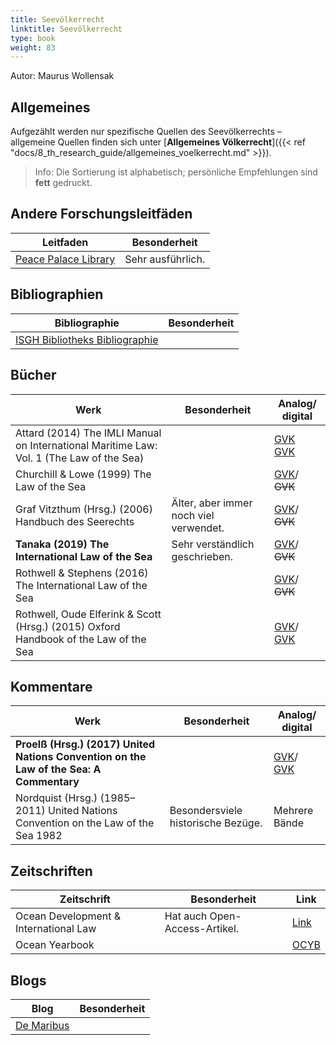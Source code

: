 ```yaml
---
title: Seevölkerrecht
linktitle: Seevölkerrecht
type: book
weight: 83
---
```


Autor: Maurus Wollensak

## Allgemeines

Aufgezählt werden nur spezifische Quellen des Seevölkerrechts – allgemeine Quellen finden sich unter [**Allgemeines Völkerrecht**]({{< ref "docs/8_th_research_guide/allgemeines_voelkerrecht.md" >}}).

> Info: Die Sortierung ist alphabetisch; persönliche Empfehlungen sind **fett** gedruckt.

## Andere Forschungsleitfäden

|Leitfaden|Besonderheit|
|-|-|
|[Peace Palace Library](https://www.peacepalacelibrary.nl/research-guides/special-topics/law-of-the-sea/)|Sehr ausführlich.|

## Bibliographien

|Bibliographie|Besonderheit|
|-|-|
|[ISGH Bibliotheks Bibliographie](https://www.itlos.org/en/the-registry/the-library/)||

## Bücher

|Werk|Besonderheit|Analog/ digital|
|-|-|-|
|Attard (2014) The IMLI Manual on International Maritime Law: Vol. 1 (The Law of the Sea)||[GVK](https://kxp.k10plus.de/DB=2.1/PPNSET?PPN=805624031)<br>[GVK](https://kxp.k10plus.de/DB=2.1/PPNSET?PPN=1497541832)|
|Churchill & Lowe (1999) The Law of the Sea||[GVK](https://kxp.k10plus.de/DB=2.1/PPNSET?PPN=30282216X)/<br>~~GVK~~|
|Graf Vitzthum (Hrsg.) (2006) Handbuch des Seerechts|Älter, aber immer noch viel verwendet.|[GVK](https://kxp.k10plus.de/DB=2.1/PPNSET?PPN=510818595)/<br>~~GVK~~|
|**Tanaka (2019) The International Law of the Sea**|Sehr verständlich geschrieben.|[GVK](https://kxp.k10plus.de/DB=2.1/PPNSET?PPN=1664141723)/<br>~~GVK~~|
|Rothwell & Stephens (2016) The International Law of the Sea||[GVK](https://kxp.k10plus.de/DB=2.1/PPNSET?PPN=838492215)/<br>~~GVK~~|
|Rothwell, Oude Elferink & Scott (Hrsg.) (2015) Oxford Handbook of the Law of the Sea||[GVK](https://kxp.k10plus.de/DB=2.1/PPNSET?PPN=785234551)/<br>[GVK](https://kxp.k10plus.de/DB=2.1/PPNSET?PPN=165558443X)|

## Kommentare

|Werk|Besonderheit|Analog/ digital|
|-|-|-|
|**Proelß (Hrsg.) (2017) United Nations Convention on the Law of the Sea: A Commentary**||[GVK](https://kxp.k10plus.de/DB=2.1/PPNSET?PPN=642783519)/<br>[GVK](https://kxp.k10plus.de/DB=2.1/PPNSET?PPN=1008130044)|
|Nordquist (Hrsg.) (1985–2011) United Nations Convention on the Law of the Sea 1982|Besondersviele historische Bezüge.|Mehrere Bände|

## Zeitschriften

|Zeitschrift|Besonderheit|Link|
|-|-|-|
|Ocean Development & International Law|Hat auch Open-Access-Artikel.|[Link](https://tandfonline.com/toc/uodl20/current)|
|Ocean Yearbook||[OCYB](https://brill.com/view/serial/OCYB)|

## Blogs

|Blog|Besonderheit|
|-|-|
|[De Maribus](https://demaribus.net)||
